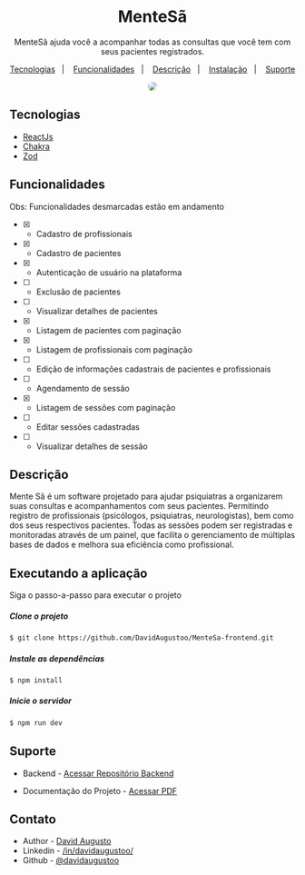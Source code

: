 <h1 align="center">MenteSã</h1>

  <p align="center">MenteSã ajuda você a acompanhar todas as consultas que você tem com seus pacientes registrados.</p>
    <p align="center">

<p align="center">
  <a href="#tecnologias">Tecnologias</a>&nbsp;&nbsp;&nbsp;|&nbsp;&nbsp;&nbsp;
  <a href="#funcionalidades">Funcionalidades</a>&nbsp;&nbsp;&nbsp;|&nbsp;&nbsp;&nbsp;
  <a href="#descrição">Descrição</a>&nbsp;&nbsp;&nbsp;|&nbsp;&nbsp;&nbsp;
  <a href="#executando-a-aplicação">Instalação</a>&nbsp;&nbsp;&nbsp;|&nbsp;&nbsp;&nbsp;
  <a href="#suporte">Suporte</a>
</p>

<div align="center">
<img src="https://media.discordapp.net/attachments/722497977586942012/1015702262720499763/unknown.png?width=994&height=559" align="center" style="border-radius: 10px" />
</div>

## Tecnologias

- [ReactJs](https://pt-br.reactjs.org/)
- [Chakra](https://chakra-ui.com/)
- [Zod](https://zod.dev/)

## Funcionalidades
Obs: Funcionalidades desmarcadas estão em andamento

 - [x] - Cadastro de profissionais
 - [x] - Cadastro de pacientes
 - [x] - Autenticação de usuário na plataforma
 - [ ] - Exclusão de pacientes
 - [ ] - Visualizar detalhes de pacientes
 - [x] - Listagem de pacientes com paginação
 - [x] - Listagem de profissionais com paginação
 - [ ] - Edição de informações cadastrais de pacientes e profissionais
 - [ ] - Agendamento de sessão
 - [x] - Listagem de sessões com paginação
 - [ ] - Editar sessões cadastradas
 - [ ] - Visualizar detalhes de sessão


## Descrição

Mente Sã é um software projetado para ajudar psiquiatras a organizarem suas consultas e acompanhamentos com seus pacientes. Permitindo registro de profissionais (psicólogos, psiquiatras, neurologistas), bem como dos seus respectivos pacientes. Todas as sessões podem ser registradas e monitoradas através de um painel, que facilita o gerenciamento de múltiplas bases de dados e melhora sua eficiência como profissional.

## Executando a aplicação

Siga o passo-a-passo para executar o projeto


##### Clone o projeto
```bash
$ git clone https://github.com/DavidAugustoo/MenteSa-frontend.git
```

##### Instale as dependências
```bash
$ npm install
```

##### Inicie o servidor
```bash
$ npm run dev
```

## Suporte

- Backend - [Acessar Repositório Backend](https://github.com/DavidAugustoo/MenteSa-backend)

- Documentação do Projeto - [Acessar PDF](https://drive.google.com/file/d/1U6BPduRu61tPzoFHiDDpq7ZMQ5s76X7J/view?usp=sharing)

## Contato

- Author - [David Augusto](https://davidaugusto.tech/)
- Linkedin - [/in/davidaugustoo/](https://www.linkedin.com/in/davidaugustoo/)
- Github - [@davidaugustoo](https://github.com/DavidAugustoo)
